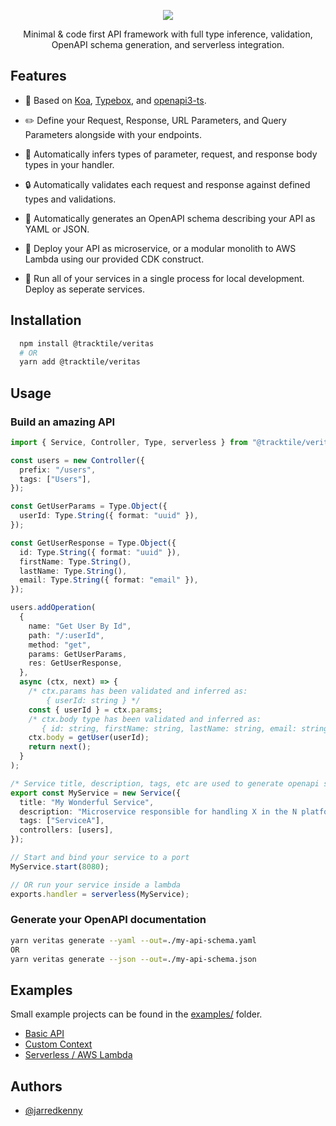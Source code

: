 <p  align="center">
  <img  src="https://i.imgur.com/ANnBTvB.png"  />
</p>

 <p  align="center">Minimal & code first API framework with full type inference, validation, OpenAPI schema generation, and serverless integration.</p>

## Features

- :muscle: Based on [Koa](https://github.com/koajs/koa), [Typebox](https://github.com/sinclairzx81/typebox), and [openapi3-ts](https://github.com/metadevpro/openapi3-ts).

- :pencil2: Define your Request, Response, URL Parameters, and Query Parameters alongside with your endpoints.

- :necktie: Automatically infers types of parameter, request, and response body types in your handler.

- :lock: Automatically validates each request and response against defined types and validations.

- :notebook_with_decorative_cover: Automatically generates an OpenAPI schema describing your API as YAML or JSON.

- :battery: Deploy your API as microservice, or a modular monolith to AWS Lambda using our provided CDK construct.

- :runner: Run all of your services in a single process for local development. Deploy as seperate services.

## Installation

```sh
  npm install @tracktile/veritas
  # OR
  yarn add @tracktile/veritas
```

## Usage

### Build an amazing API

```typescript
import { Service, Controller, Type, serverless } from "@tracktile/veritas";

const users = new Controller({
  prefix: "/users",
  tags: ["Users"],
});

const GetUserParams = Type.Object({
  userId: Type.String({ format: "uuid" }),
});

const GetUserResponse = Type.Object({
  id: Type.String({ format: "uuid" }),
  firstName: Type.String(),
  lastName: Type.String(),
  email: Type.String({ format: "email" }),
});

users.addOperation(
  {
    name: "Get User By Id",
    path: "/:userId",
    method: "get",
    params: GetUserParams,
    res: GetUserResponse,
  },
  async (ctx, next) => {
    /* ctx.params has been validated and inferred as:
        { userId: string } */
    const { userId } = ctx.params;
    /* ctx.body type has been validated and inferred as:
       { id: string, firstName: string, lastName: string, email: string} */
    ctx.body = getUser(userId);
    return next();
  }
);

/* Service title, description, tags, etc are used to generate openapi schema */
export const MyService = new Service({
  title: "My Wonderful Service",
  description: "Microservice responsible for handling X in the N platform.",
  tags: ["ServiceA"],
  controllers: [users],
});

// Start and bind your service to a port
MyService.start(8080);

// OR run your service inside a lambda
exports.handler = serverless(MyService);
```

### Generate your OpenAPI documentation

```sh
yarn veritas generate --yaml --out=./my-api-schema.yaml
OR
yarn veritas generate --json --out=./my-api-schema.json
```

## Examples

Small example projects can be found in the [examples/](./examples) folder.

- [Basic API](./examples/basic.ts)
- [Custom Context](./examples/extending-context.ts)
- [Serverless / AWS Lambda](./examples/serverless.ts)

## Authors

- [@jarredkenny](https://www.github.com/jarredkenny)
